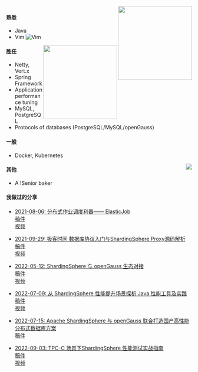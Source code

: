 <a href="http://wwj.icu">
  <img align="right" height=200px src="https://github-readme-stats.vercel.app/api?username=TeslaCN&show_icons=true&count_private=true" />
</a>


#### 熟悉

- Java
- Vim ![Vim](https://www.vim.org/images/vim_on_fire.gif)

<a href="http://wwj.icu">
  <img align="right" height=200px src="https://github-readme-stats.vercel.app/api/top-langs/?username=TeslaCN&layout=compact&langs_count=10&hide=html,javascript,css,freemarker" />
</a>

#### 胜任

- Netty, Vert.x
- Spring Framework
- Application performance tuning
- MySQL, PostgreSQL
- Protocols of databases (PostgreSQL/MySQL/openGauss)

#### 一般

- Docker, Kubernetes

<a href="https://github.com/TeslaCN">
    <img align="right" src="https://profile-counter.glitch.me/TeslaCN/count.svg" />
</a>

#### 其他

- A !Senior baker

#### 我做过的分享

- [2021-08-06: 分布式作业调度利器—— ElasticJob](https://apachecon.com/acasia2021/zh/sessions/1044.html)  
  [稿件](https://wuweijie.oss-cn-shenzhen.aliyuncs.com/slides/20210806_ApacheCon_Asia_ElasticJob.pdf)  
  [视频](https://www.bilibili.com/video/BV1BQ4y127Fp/)

- [2021-09-29: 极客时间 数据库协议入门与ShardingSphere Proxy源码解析](https://wuweijie.oss-cn-shenzhen.aliyuncs.com/slides/20210929_Geekbang_ShardingSphere_poster.jpeg)  
  [稿件](https://wuweijie.oss-cn-shenzhen.aliyuncs.com/slides/20210929_Geekbang_ShardingSphere_Proxy.pdf)  
  [视频](https://www.bilibili.com/video/BV1YQ4y1B7z3/)

- [2022-05-12: ShardingSphere 与 openGauss 生态对接](https://wuweijie.oss-cn-shenzhen.aliyuncs.com/slides/20220512_ShardingSphere_openGauss_poster.jpg)  
  [稿件](https://wuweijie.oss-cn-shenzhen.aliyuncs.com/slides/20220512_ShardingSphere_openGauss.pdf)  
  [视频](https://www.bilibili.com/video/BV1ur4y1b7Nk/)

- [2022-07-09: 从 ShardingSphere 性能提升场景探析 Java 性能工具及实践](https://wuweijie.oss-cn-shenzhen.aliyuncs.com/slides/20220709_ShardingSphere_Java_performance_poster.jpg)  
  [稿件](https://wuweijie.oss-cn-shenzhen.aliyuncs.com/slides/20220709_ShardingSphere_Java_performance.pdf)  
  [视频](https://www.bilibili.com/video/BV1YU4y1q7Nq/)

- [2022-07-15: Apache ShardingSphere 与 openGauss 联合打造国产高性能分布式数据库方案](https://wuweijie.oss-cn-shenzhen.aliyuncs.com/slides/20220715_ShardingSphere_openGauss_TPC-C_poster.jpg)  
  [稿件](https://wuweijie.oss-cn-shenzhen.aliyuncs.com/slides/20220715_ShardingSphere_openGauss_TPC-C.pdf)  

- [2022-09-03: TPC-C 场景下ShardingSphere 性能测试实战指南](https://wuweijie.oss-cn-shenzhen.aliyuncs.com/slides/20220903_ShardingSphere_meetup_Beijing_poster.jpg)  
  [稿件](https://wuweijie.oss-cn-shenzhen.aliyuncs.com/slides/20220903_ShardingSphere_meetup_Beijing.pdf)  
  [视频](https://www.bilibili.com/video/BV15Y4y1M7Jb/)
